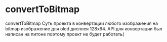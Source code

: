 # convertToBitmap
convertToBitmap
Суть проекта в конвертации любого изображения на bitmap изображение для oled дисплея 128x64. API для конвертации был написан на питоне поэтому проект не будет работать(
